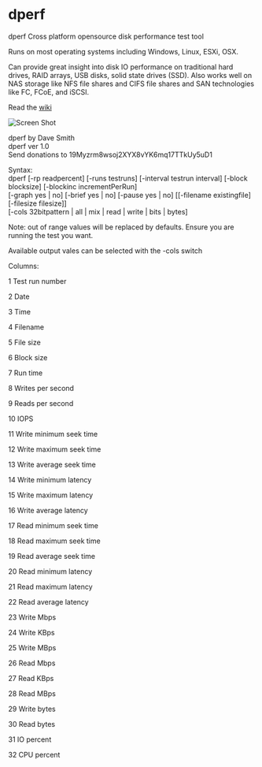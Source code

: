 # dperf
dperf Cross platform opensource disk performance test tool

Runs on most operating systems including Windows, Linux, ESXi, OSX.

Can provide great insight into disk IO performance on traditional hard drives, RAID arrays, USB disks, solid state drives (SSD).  Also works well on NAS storage like NFS file shares and CIFS file shares and SAN technologies like FC, FCoE, and iSCSI.  

Read the [wiki](https://github.com/graven69/dperf/wiki)  

![Screen Shot](http://www.smith.earth/images/dperf-screenshot.png)

dperf by Dave Smith  
dperf ver 1.0  
Send donations to 19Myzrm8wsoj2XYX8vYK6mq17TTkUy5uD1  

Syntax:  
 dperf [-rp readpercent] [-runs testruns] [-interval testrun interval] [-block blocksize] [-blockinc incrementPerRun]  
   [-graph yes | no] [-brief yes | no] [-pause yes | no] [[-filename existingfile] [-filesize filesize]]  
   [-cols 32bitpattern | all | mix | read | write | bits | bytes]  

Note: out of range values will be replaced by defaults.  Ensure you are running the test you want.

Available output vales can be selected with the -cols switch

Columns:

1  Test run number

2  Date

3  Time

4  Filename

5  File size

6  Block size

7  Run time

8  Writes per second

9  Reads per second

10  IOPS

11 Write minimum seek time

12 Write maximum seek time

13 Write average seek time

14 Write minimum latency

15 Write maximum latency

16 Write average latency

17 Read minimum seek time

18 Read maximum seek time

19 Read average seek time

20 Read minimum latency

21 Read maximum latency

22 Read average latency

23 Write Mbps

24 Write KBps

25 Write MBps

26 Read Mbps

27 Read KBps

28 Read MBps

29 Write bytes

30 Read bytes

31 IO percent

32 CPU percent
